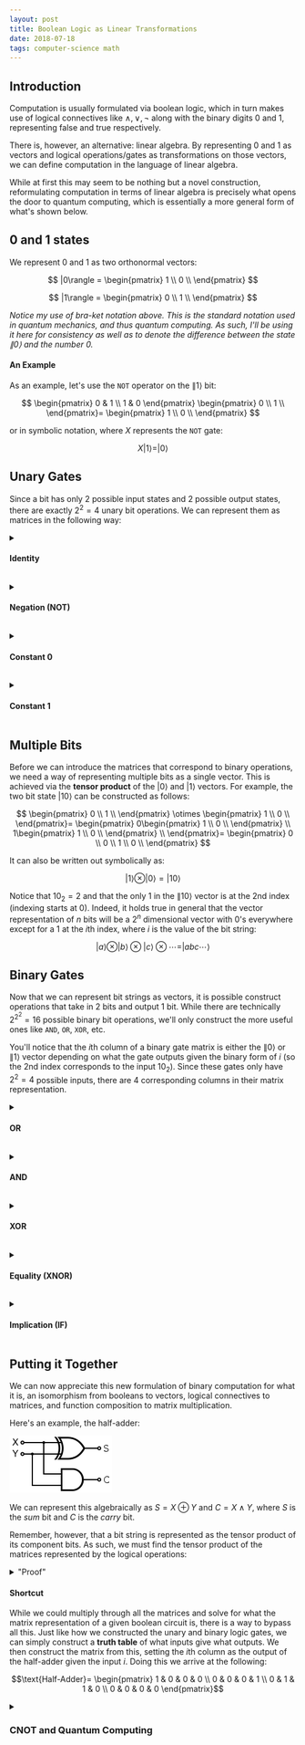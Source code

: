 ```yaml
---
layout: post
title: Boolean Logic as Linear Transformations
date: 2018-07-18
tags: computer-science math
---
```

## Introduction
Computation is usually formulated via boolean logic, which in turn makes use of logical connectives like $\wedge,\vee, \neg$ along with the binary digits $0$ and $1$, representing false and true respectively.

There is, however, an alternative: linear algebra. By representing $0$ and $1$ as vectors and logical operations/gates as transformations on those vectors, we can define computation in the language of linear algebra.

While at first this may seem to be nothing but a novel construction, reformulating computation in terms of linear algebra is precisely what opens the door to quantum computing, which is essentially a more general form of what's shown below.

<!--more-->

## 0 and 1 states
We represent $0$ and $1$ as two orthonormal vectors:

$$
  |0\rangle = \begin{pmatrix}
                  1 \\
                  0 \\
                \end{pmatrix}
$$

$$
  |1\rangle = \begin{pmatrix}
                  0 \\
                  1 \\
                \end{pmatrix}
$$

*Notice my use of bra-ket notation above. This is the standard notation used in quantum mechanics, and thus quantum computing. As such, I'll be using it here for consistency as well as to denote the difference between the state $\|0\rangle$ and the number $0$.*

#### An Example
As an example, let's use the `NOT` operator on the $\|1\rangle$ bit:

$$
  \begin{pmatrix}
    0 & 1 \\
    1 & 0
  \end{pmatrix}
  \begin{pmatrix}
    0 \\
    1 \\
  \end{pmatrix}=
  \begin{pmatrix}
    1 \\
    0 \\
  \end{pmatrix}
$$

or in symbolic notation, where $X$ represents the `NOT` gate:

$$X|1\rangle=|0\rangle$$

## Unary Gates
Since a bit has only $2$ possible input states and $2$ possible output states, there are exactly $2^2=4$ unary bit operations. We can represent them as matrices in the following way:

<!-- #### Identity -->
<details>
<summary><h4 class="inline">Identity</h4></summary>
The identity gate takes an input and returns it as is (i.e $f(x)=x$). To represent it we simply use the $2 \times 2$ identity matrix:

$$
  I_2 = \begin{pmatrix}
    1 & 0 \\
    0 & 1
  \end{pmatrix}
$$

And indeed, if we apply the gate to both $\|0\rangle$ and $\|1\rangle$ we find:

$$I_2|0\rangle=|0\rangle$$

$$I_2|1\rangle=|1\rangle$$
</details><p></p>

<!-- #### Negation -->
<details>
<summary><h4 class="inline">Negation (NOT)</h4></summary>
The negation gate takes an input and flips it (i.e $f(x)=\neg x$). We can represent it with the following matrix:

$$
  X = \begin{pmatrix}
    0 & 1 \\
    1 & 0
  \end{pmatrix}
$$

Applying the gate to both $\|0\rangle$ and $\|1\rangle$ we find:

$$X|0\rangle=|1\rangle$$

$$X|1\rangle=|0\rangle$$
</details><p></p>

<!-- #### Constant 0 -->
<details>
<summary><h4 class="inline">Constant 0</h4></summary>
Outputs $0$ regardless of input (i.e $f(x)=0$). We can represent it with the following matrix:

$$
  C_0 = \begin{pmatrix}
    1 & 1 \\
    0 & 0
  \end{pmatrix}
$$

Applying the gate to both $\|0\rangle$ and $\|1\rangle$ we find:

$$C_0|0\rangle=|0\rangle$$

$$C_0|1\rangle=|0\rangle$$
</details><p></p>

<!-- #### Constant 1 -->
<details>
<summary><h4 class="inline">Constant 1</h4></summary>
Outputs $1$ regardless of input (i.e $f(x)=1$). We can represent it with the following matrix:

$$
  C_1 = \begin{pmatrix}
    0 & 0 \\
    1 & 1
  \end{pmatrix}
$$

Applying the gate to both $\|0\rangle$ and $\|1\rangle$ we find:

$$C_1|0\rangle=|1\rangle$$

$$C_1|1\rangle=|1\rangle$$
</details><p></p>

## Multiple Bits
Before we can introduce the matrices that correspond to binary operations, we need a way of representing multiple bits as a single vector. This is achieved via the **tensor product** of the $|0\rangle$ and $|1\rangle$ vectors. For example, the two bit state $|10\rangle$ can be constructed as follows:

$$
  \begin{pmatrix}
    0 \\
    1 \\
  \end{pmatrix}
  \otimes
  \begin{pmatrix}
    1 \\
    0 \\
  \end{pmatrix}=
  \begin{pmatrix}
    0\begin{pmatrix}
      1 \\
      0 \\
    \end{pmatrix} \\
    1\begin{pmatrix}
      1 \\
      0 \\
    \end{pmatrix} \\
  \end{pmatrix}=
  \begin{pmatrix}
    0 \\
    0 \\
    1 \\
    0 \\
  \end{pmatrix}
$$

It can also be written out symbolically as:

$$|1\rangle\otimes|0\rangle=|10\rangle$$

Notice that $10_2=2$ and that the only $1$ in the $\|10\rangle$ vector is at the $2$nd index (indexing starts at $0$). Indeed, it holds true in general that the vector representation of $n$ bits will be a $2^n$ dimensional vector with $0$'s everywhere except for a $1$ at the $i$th index, where $i$ is the value of the bit string:

$$|a\rangle\otimes|b\rangle\otimes|c\rangle\otimes\cdots=|abc\cdots\rangle$$

<!-- *As a side note, the tensor product of two rank $2$ tensors (vectors) $a$ and $b$ is equivalent to $ab^\top$.* -->

## Binary Gates
Now that we can represent bit strings as vectors, it is possible construct operations that take in $2$ bits and output $1$ bit. While there are technically $2^{2^2}=16$ possible binary bit operations, we'll only construct the more useful ones like `AND`, `OR`, `XOR`, etc.

You'll notice that the $i$th column of a binary gate matrix is either the $\|0\rangle$ or $\|1\rangle$ vector depending on what the gate outputs given the binary form of $i$ (so the $2$nd index corresponds to the input $10_2$). Since these gates only have $2^2=4$ possible inputs, there are $4$ corresponding columns in their matrix representation.

<details>
<summary><h4 class="inline">OR</h4></summary>
The <code>OR</code> gate represents logical disjunction (i.e $f(x,y)=x\vee y$) and is represented by the following matrix:

$$
  \text{OR} = \begin{pmatrix}
    1 & 0 & 0 & 0 \\
    0 & 1 & 1 & 1
  \end{pmatrix}
$$

Applying the gate to all two bit states we find:

$$\text{OR}|00\rangle=|0\rangle$$

$$\text{OR}|01\rangle=|1\rangle$$

$$\text{OR}|10\rangle=|1\rangle$$

$$\text{OR}|11\rangle=|1\rangle$$
</details><p></p>


<details>
<summary><h4 class="inline">AND</h4></summary>
The <code>AND</code> gate represents logical conjunction (i.e $f(x,y)=x\wedge y$) and is represented by the following matrix:

$$
  \text{AND} = \begin{pmatrix}
    1 & 1 & 1 & 0 \\
    0 & 0 & 0 & 1
  \end{pmatrix}
$$

Applying the gate to all two bit states we find:

$$\text{AND}|00\rangle=|0\rangle$$

$$\text{AND}|01\rangle=|0\rangle$$

$$\text{AND}|10\rangle=|0\rangle$$

$$\text{AND}|11\rangle=|1\rangle$$
</details><p></p>


<details>
<summary><h4 class="inline">XOR</h4></summary>
The <code>XOR</code> gate represents exclusive disjunction (i.e $f(x,y)=x\oplus y$) and is represented by the following matrix:

$$
  \text{XOR} = \begin{pmatrix}
    1 & 0 & 0 & 1 \\
    0 & 1 & 1 & 0
  \end{pmatrix}
$$

Applying the gate to all two bit states we find:

$$\text{XOR}|00\rangle=|0\rangle$$

$$\text{XOR}|01\rangle=|1\rangle$$

$$\text{XOR}|10\rangle=|1\rangle$$

$$\text{XOR}|11\rangle=|0\rangle$$
</details><p></p>


<details>
<summary><h4 class="inline">Equality (XNOR)</h4></summary>
Equality checks if two bits are equivalent (i.e $f(x,y)=x\iff y$) and is represented by the following matrix:

$$
  \text{IFF} = \begin{pmatrix}
    1 & 1 & 1 & 0 \\
    0 & 0 & 0 & 1
  \end{pmatrix}
$$

<i>Notice that equality is equivalent to the negation of XOR, <code>XNOR</code> (i.e $x\leftrightarrow y=\neg(x\oplus y)$) meaning all the $0$'s and $1$'s in the <code>XOR</code> matrix are simply swapped to form the equality one.</i><p></p>

Applying the gate to all two bit states we find:

$$\text{IFF}|00\rangle=|1\rangle$$

$$\text{IFF}|01\rangle=|0\rangle$$

$$\text{IFF}|10\rangle=|0\rangle$$

$$\text{IFF}|11\rangle=|1\rangle$$
</details><p></p>


<details>
<summary><h4 class="inline">Implication (IF)</h4></summary>
Material implication is a statement of one variable's dependence on another (i.e $f(x,y)=x\implies y$). It's more commonly referred to as an <code>IF</code> statement in computer science.

$$
  \text{IF} = \begin{pmatrix}
    0 & 1 & 0 & 0 \\
    1 & 0 & 1 & 1
  \end{pmatrix}
$$

Applying the gate to all two bit states we find:

$$\text{IF}|00\rangle=|1\rangle$$

$$\text{IF}|01\rangle=|0\rangle$$

$$\text{IF}|10\rangle=|1\rangle$$

$$\text{IF}|11\rangle=|1\rangle$$
</details><p></p>

## Putting it Together
We can now appreciate this new formulation of binary computation for what it is, an isomorphism from booleans to vectors, logical connectives to matrices, and function composition to matrix multiplication.

Here's an example, the half-adder:

![half-adder](/assets/comp_sci/half_adder.png?style=centerme)

We can represent this algebraically as $S=X\oplus Y$ and $C=X\wedge Y$, where $S$ is the *sum* bit and $C$ is the *carry* bit.

Remember, however, that a bit string is represented as the tensor product of its component bits. As such, we must find the tensor product of the matrices represented by the logical operations:

<!-- $$
  S=\text{XOR}(X\otimes Y)
$$

$$
  C=\text{AND}(X\otimes Y)
$$ -->

<!-- <details>
<summary>Explicit Form</summary>

$$
S=\begin{pmatrix}
  1 & 0 & 0 & 1 \\
  0 & 1 & 1 & 0
\end{pmatrix}
\left(
\begin{pmatrix}
  a \\
  b \\
\end{pmatrix}
\otimes
\begin{pmatrix}
  c \\
  d \\
\end{pmatrix}
\right)
$$

$$
  C = \begin{pmatrix}
    1 & 1 & 1 & 0 \\
    0 & 0 & 0 & 1
  \end{pmatrix}
  \left(
  \begin{pmatrix}
    a \\
    b \\
  \end{pmatrix}
  \otimes
  \begin{pmatrix}
    c \\
    d \\
  \end{pmatrix}
  \right)
$$

</details><p></p> -->


<details>
<summary>"Proof"</summary>

<a href="../html-link.htm"><img src="/assets/comp_sci/half_adder_proof.jpg" style="centerme" title="White flower" alt="half adder proof"></a>

</details><p></p>

#### Shortcut
While we could multiply through all the matrices and solve for what the matrix representation of a given boolean circuit is, there is a way to bypass all this. Just like how we constructed the unary and binary logic gates, we can simply construct a **truth table** of what inputs give what outputs. We then construct the matrix from this, setting the $i$th column as the output of the half-adder given the input $i$. Doing this we arrive at the following:

$$\text{Half-Adder}=
\begin{pmatrix}
  1 & 0 & 0 & 0 \\
  0 & 0 & 0 & 1 \\
  0 & 1 & 1 & 0 \\
  0 & 0 & 0 & 0
\end{pmatrix}$$

<details>
<summary><h3 class="inline">CNOT and Quantum Computing</h3></summary>
<!-- ### Sidenote: CNOT -->
As a final example, and lead in into quantum computing, I'll describe a binary gate that outputs two bits rather than one: the controlled NOT or <code>CNOT</code> gate.

Its function is pretty simple: the gate acts as a NOT gate on the second bit, but only if the first bit is $1$. If this first bit, dubbed the <b>control bit</b>, is $0$ then the second bit, dubbed the <b>target bit</b>, won't be affected at all. The first, unchanged, bit and the second, possibly negated, bit are then outputted. Its matrix looks like this:

$$
  \text{CNOT} = \begin{pmatrix}
    1 & 0 & 0 & 0 \\
    0 & 1 & 0 & 0 \\
    0 & 0 & 0 & 1 \\
    0 & 0 & 1 & 0
  \end{pmatrix}
$$

$$\text{CNOT}|00\rangle=|00\rangle$$

$$\text{CNOT}|01\rangle=|01\rangle$$

$$\text{CNOT}|10\rangle=|11\rangle$$

$$\text{CNOT}|11\rangle=|10\rangle$$

While the gate may not seem particularly interesting (and indeed it isn't as far as classical computing is concerned) its real power shows when the control bit is in a superposition of both $|0\rangle$ and $|1\rangle$, ala quantum computing.
</details><p></p>
